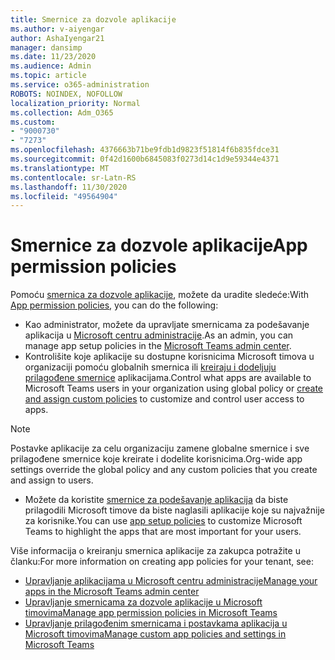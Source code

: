 ```yaml
---
title: Smernice za dozvole aplikacije
ms.author: v-aiyengar
author: AshaIyengar21
manager: dansimp
ms.date: 11/23/2020
ms.audience: Admin
ms.topic: article
ms.service: o365-administration
ROBOTS: NOINDEX, NOFOLLOW
localization_priority: Normal
ms.collection: Adm_O365
ms.custom:
- "9000730"
- "7273"
ms.openlocfilehash: 4376663b71be9fdb1d9823f51814f6b835fdce31
ms.sourcegitcommit: 0f42d1600b6845083f0273d14c1d9e59344e4371
ms.translationtype: MT
ms.contentlocale: sr-Latn-RS
ms.lasthandoff: 11/30/2020
ms.locfileid: "49564904"
---
```

# <a name="app-permission-policies"></a><span data-ttu-id="1753a-102">Smernice za dozvole aplikacije</span><span class="sxs-lookup"><span data-stu-id="1753a-102">App permission policies</span></span>

<span data-ttu-id="1753a-103">Pomoću [smernica za dozvole aplikacije](https://docs.microsoft.com/microsoftteams/teams-app-permission-policies), možete da uradite sledeće:</span><span class="sxs-lookup"><span data-stu-id="1753a-103">With [App permission policies](https://docs.microsoft.com/microsoftteams/teams-app-permission-policies), you can do the following:</span></span>
- <span data-ttu-id="1753a-104">Kao administrator, možete da upravljate smernicama za podešavanje aplikacija u [Microsoft centru administracije](https://admin.teams.microsoft.com/policies/app-permission).</span><span class="sxs-lookup"><span data-stu-id="1753a-104">As an admin, you can manage app setup policies in the [Microsoft Teams admin center](https://admin.teams.microsoft.com/policies/app-permission).</span></span>
- <span data-ttu-id="1753a-105">Kontrolišite koje aplikacije su dostupne korisnicima Microsoft timova u organizaciji pomoću globalnih smernica ili [kreiraju i dodeljuju prilagođene smernice](https://docs.microsoft.com/microsoftteams/teams-app-permission-policies#create-a-custom-app-permission-policy) aplikacijama.</span><span class="sxs-lookup"><span data-stu-id="1753a-105">Control what apps are available to Microsoft Teams users in your organization using global policy or [create and assign custom policies](https://docs.microsoft.com/microsoftteams/teams-app-permission-policies#create-a-custom-app-permission-policy) to customize and control user access to apps.</span></span> 
> [!NOTE]
> <span data-ttu-id="1753a-106">Postavke aplikacije za celu organizaciju zamene globalne smernice i sve prilagođene smernice koje kreirate i dodelite korisnicima.</span><span class="sxs-lookup"><span data-stu-id="1753a-106">Org-wide app settings override the global policy and any custom policies that you create and assign to users.</span></span>
- <span data-ttu-id="1753a-107">Možete da koristite [smernice za podešavanje aplikacija](https://docs.microsoft.com/microsoftteams/teams-app-setup-policies) da biste prilagodili Microsoft timove da biste naglasili aplikacije koje su najvažnije za korisnike.</span><span class="sxs-lookup"><span data-stu-id="1753a-107">You can use [app setup policies](https://docs.microsoft.com/microsoftteams/teams-app-setup-policies) to customize Microsoft Teams to highlight the apps that are most important for your users.</span></span> 


<span data-ttu-id="1753a-108">Više informacija o kreiranju smernica aplikacije za zakupca potražite u članku:</span><span class="sxs-lookup"><span data-stu-id="1753a-108">For more information on creating app policies for your tenant, see:</span></span>
- [<span data-ttu-id="1753a-109">Upravljanje aplikacijama u Microsoft centru administracije</span><span class="sxs-lookup"><span data-stu-id="1753a-109">Manage your apps in the Microsoft Teams admin center</span></span>](https://docs.microsoft.com/MicrosoftTeams/manage-apps)
- [<span data-ttu-id="1753a-110">Upravljanje smernicama za dozvole aplikacije u Microsoft timovima</span><span class="sxs-lookup"><span data-stu-id="1753a-110">Manage app permission policies in Microsoft Teams</span></span>](https://docs.microsoft.com/microsoftteams/teams-app-permission-policies)
- [<span data-ttu-id="1753a-111">Upravljanje prilagođenim smernicama i postavkama aplikacija u Microsoft timovima</span><span class="sxs-lookup"><span data-stu-id="1753a-111">Manage custom app policies and settings in Microsoft Teams</span></span>](https://docs.microsoft.com/MicrosoftTeams/teams-custom-app-policies-and-settings)

